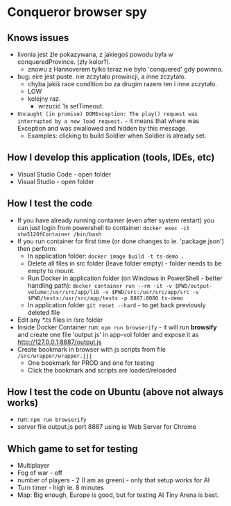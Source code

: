 # Conqueror browser spy

## Knows issues

* livonia jest źle pokazywana, z jakiegoś powodu była w conqueredProvince. (zły kolor?).
  * znowu z Hannoverem tylko teraz nie było 'conquered' gdy powinno.
* bug: eire jest puste. nie zczytało prowincji, a inne zczytało.
	- chyba jakiś race condition bo za drugim razem ten i inne zczytało.
	- LOW
	- kolejny raz.
		- wrzucić 1s setTimeout.
* `Uncaught (in promise) DOMException: The play() request was interrupted by a new load request.` - it means that where was Exception and was swallowed and hidden by this message.
    * Examples: clicking to build Soldier when Soldier is already set.

## How I develop this application (tools, IDEs, etc)

* Visual Studio Code - open folder
* Visual Studio - open folder

## How I test the code

* If you have already running container (even after system restart) you can just login from powershell to container: `docker exec -it sha512OfContainer /bin/bash`
* If you run container for first time (or done changes to ie. 'package.json') then perform:
  * In application folder: `docker image build -t ts-demo .`
  * Delete all files in src folder (leave folder empty) - folder needs to be empty to mount.
  * Run Docker in application folder (on Windows in PowerShell - better handling path): `docker container run --rm -it -v $PWD/output-volume:/usr/src/app/lib -v $PWD/src:/usr/src/app/src -v $PWD/tests:/usr/src/app/tests -p 8887:8080 ts-demo`
  * In application folder `git reset --hard` - to get back previously deleted file
* Edit any *.ts files in /src folder
* Inside Docker Container run: `npm run browserify` - it will run **browsify** and create one file 'output.js' in app-vol folder and expose it as http://127.0.0.1:8887/output.js
* Create bookmark in browser with js scripts from file `/src/wrapper/wrapper.jjj`
  * One bookmark for PROD and one for testing
  * Click the bookmark and scripts are loaded/reloaded

## How I test the code on Ubuntu (above not always works)

* run: `npm run browserify`
* server file output.js port 8887 using ie Web Server for Chrome

## Which game to set for testing

* Multiplayer
* Fog of war - off
* number of players - 2 (I am as green) - only that setup works for AI
* Turn timer - high ie. 8 minutes
* Map: Big enough, Europe is good, but for testing AI Tiny Arena is best.
